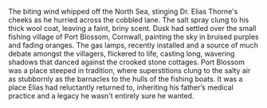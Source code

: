 The biting wind whipped off the North Sea, stinging Dr. Elias Thorne's cheeks as he hurried across the cobbled lane.  The salt spray clung to his thick wool coat, leaving a faint, briny scent.  Dusk had settled over the small fishing village of Port Blossom, Cornwall, painting the sky in bruised purples and fading oranges.  The gas lamps, recently installed and a source of much debate amongst the villagers, flickered to life, casting long, wavering shadows that danced against the crooked stone cottages.  Port Blossom was a place steeped in tradition, where superstitions clung to the salty air as stubbornly as the barnacles to the hulls of the fishing boats.  It was a place Elias had reluctantly returned to, inheriting his father’s medical practice and a legacy he wasn't entirely sure he wanted.
